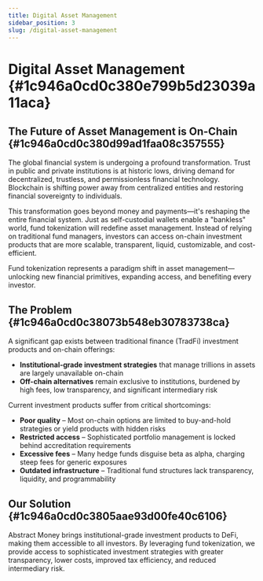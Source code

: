 ```yaml
---
title: Digital Asset Management
sidebar_position: 3
slug: /digital-asset-management
---
```




# Digital Asset Management {#1c946a0cd0c380e799b5d23039a11aca}


## The Future of Asset Management is On-Chain {#1c946a0cd0c380d99ad1faa08c357555}


The global financial system is undergoing a profound transformation. Trust in public and private institutions is at historic lows, driving demand for decentralized, trustless, and permissionless financial technology. Blockchain is shifting power away from centralized entities and restoring financial sovereignty to individuals.


This transformation goes beyond money and payments—it's reshaping the entire financial system. Just as self-custodial wallets enable a "bankless" world, fund tokenization will redefine asset management. Instead of relying on traditional fund managers, investors can access on-chain investment products that are more scalable, transparent, liquid, customizable, and cost-efficient.


Fund tokenization represents a paradigm shift in asset management—unlocking new financial primitives, expanding access, and benefiting every investor.


## The Problem {#1c946a0cd0c38073b548eb30783738ca}


A significant gap exists between traditional finance (TradFi) investment products and on-chain offerings:

- **Institutional-grade investment strategies** that manage trillions in assets are largely unavailable on-chain
- **Off-chain alternatives** remain exclusive to institutions, burdened by high fees, low transparency, and significant intermediary risk

Current investment products suffer from critical shortcomings:

- **Poor quality** – Most on-chain options are limited to buy-and-hold strategies or yield products with hidden risks
- **Restricted access** – Sophisticated portfolio management is locked behind accreditation requirements
- **Excessive fees** – Many hedge funds disguise beta as alpha, charging steep fees for generic exposures
- **Outdated infrastructure** – Traditional fund structures lack transparency, liquidity, and programmability

## Our Solution {#1c946a0cd0c3805aae93d00fe40c6106}


Abstract Money brings institutional-grade investment products to DeFi, making them accessible to all investors. By leveraging fund tokenization, we provide access to sophisticated investment strategies with greater transparency, lower costs, improved tax efficiency, and reduced intermediary risk.

